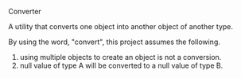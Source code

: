 Converter

A utility that converts one object into another object of another type.

By using the word, "convert", this project assumes the following.
1. using multiple objects to create an object is not a conversion.
2. null value of type A will be converted to a null value of type B.

